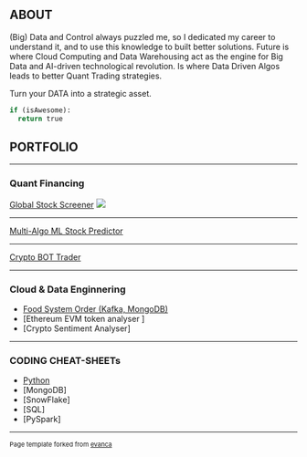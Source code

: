 ## ABOUT
(Big) Data and Control always puzzled me, so I dedicated my career to understand it, and to use this knowledge to built better solutions. Future is where Cloud Computing and Data Warehousing act as the engine for Big Data and AI-driven technological revolution. Is where Data Driven Algos leads to better Quant Trading strategies. 

Turn your DATA into a strategic asset.

```python
if (isAwesome):
  return true
```

## PORTFOLIO

---

### Quant Financing 

[Global Stock Screener](/sample_page)
<img src="images/dummy_thumbnail.jpg?raw=true"/>

---
[Multi-Algo ML Stock Predictor ](/pdf/sample_presentation.pdf)

---
[Crypto BOT Trader](http://example.com/)

---

### Cloud & Data Enginnering

- [Food System Order (Kafka, MongoDB)](http://example.com/)
- [Ethereum EVM token analyser ]
- [Crypto Sentiment Analyser]

---
### CODING CHEAT-SHEETs
  - [Python](http://example.com/)
  - [MongoDB]
  - [SnowFlake]
  - [SQL]
  - [PySpark]
    



---
<p style="font-size:11px">Page template forked from <a href="https://github.com/evanca/quick-portfolio">evanca</a></p>
<!-- Remove above link if you don't want to attibute -->
